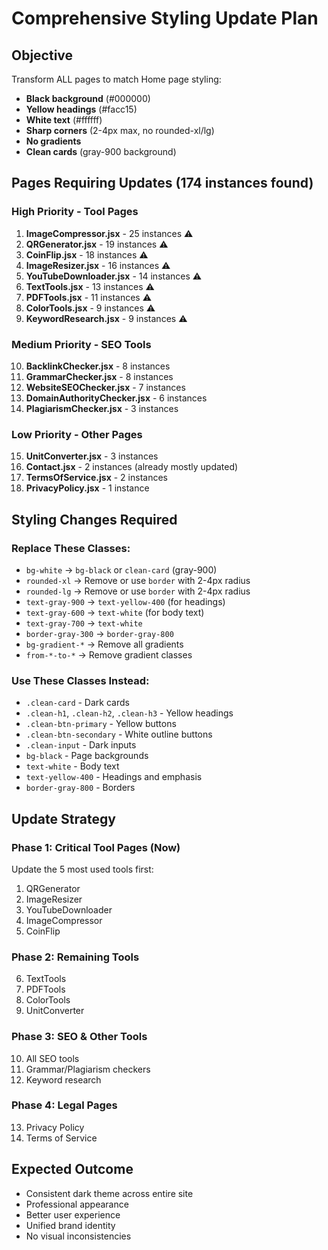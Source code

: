 # Comprehensive Styling Update Plan

## Objective
Transform ALL pages to match Home page styling:
- **Black background** (#000000)
- **Yellow headings** (#facc15)
- **White text** (#ffffff)
- **Sharp corners** (2-4px max, no rounded-xl/lg)
- **No gradients**
- **Clean cards** (gray-900 background)

## Pages Requiring Updates (174 instances found)

### High Priority - Tool Pages
1. **ImageCompressor.jsx** - 25 instances ⚠️
2. **QRGenerator.jsx** - 19 instances ⚠️
3. **CoinFlip.jsx** - 18 instances ⚠️
4. **ImageResizer.jsx** - 16 instances ⚠️
5. **YouTubeDownloader.jsx** - 14 instances ⚠️
6. **TextTools.jsx** - 13 instances ⚠️
7. **PDFTools.jsx** - 11 instances ⚠️
8. **ColorTools.jsx** - 9 instances ⚠️
9. **KeywordResearch.jsx** - 9 instances ⚠️

### Medium Priority - SEO Tools
10. **BacklinkChecker.jsx** - 8 instances
11. **GrammarChecker.jsx** - 8 instances
12. **WebsiteSEOChecker.jsx** - 7 instances
13. **DomainAuthorityChecker.jsx** - 6 instances
14. **PlagiarismChecker.jsx** - 3 instances

### Low Priority - Other Pages
15. **UnitConverter.jsx** - 3 instances
16. **Contact.jsx** - 2 instances (already mostly updated)
17. **TermsOfService.jsx** - 2 instances
18. **PrivacyPolicy.jsx** - 1 instance

## Styling Changes Required

### Replace These Classes:
- `bg-white` → `bg-black` or `clean-card` (gray-900)
- `rounded-xl` → Remove or use `border` with 2-4px radius
- `rounded-lg` → Remove or use `border` with 2-4px radius
- `text-gray-900` → `text-yellow-400` (for headings)
- `text-gray-600` → `text-white` (for body text)
- `text-gray-700` → `text-white`
- `border-gray-300` → `border-gray-800`
- `bg-gradient-*` → Remove all gradients
- `from-*-to-*` → Remove gradient classes

### Use These Classes Instead:
- `.clean-card` - Dark cards
- `.clean-h1`, `.clean-h2`, `.clean-h3` - Yellow headings
- `.clean-btn-primary` - Yellow buttons
- `.clean-btn-secondary` - White outline buttons
- `.clean-input` - Dark inputs
- `bg-black` - Page backgrounds
- `text-white` - Body text
- `text-yellow-400` - Headings and emphasis
- `border-gray-800` - Borders

## Update Strategy

### Phase 1: Critical Tool Pages (Now)
Update the 5 most used tools first:
1. QRGenerator
2. ImageResizer  
3. YouTubeDownloader
4. ImageCompressor
5. CoinFlip

### Phase 2: Remaining Tools
6. TextTools
7. PDFTools
8. ColorTools
9. UnitConverter

### Phase 3: SEO & Other Tools
10. All SEO tools
11. Grammar/Plagiarism checkers
12. Keyword research

### Phase 4: Legal Pages
13. Privacy Policy
14. Terms of Service

## Expected Outcome
- Consistent dark theme across entire site
- Professional appearance
- Better user experience
- Unified brand identity
- No visual inconsistencies
